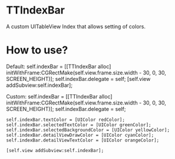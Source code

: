 # TTIndexBar
A custom UITableView Index that allows setting of colors.

# How to use?
Default:
    self.indexBar = [[TTIndexBar alloc] initWithFrame:CGRectMake(self.view.frame.size.width - 30, 0, 30, SCREEN_HEIGHT)];
    self.indexBar.delegate = self;
    [self.view addSubview:self.indexBar];

Custom:
    self.indexBar = [[TTIndexBar alloc] initWithFrame:CGRectMake(self.view.frame.size.width - 30, 0, 30, SCREEN_HEIGHT)];
    self.indexBar.delegate = self;
    
    self.indexBar.textColor = [UIColor redColor];
    self.indexBar.selectedTextColor = [UIColor greenColor];
    self.indexBar.selectedBackgroundColor = [UIColor yellowColor];
    self.indexBar.detailViewDrawColor = [UIColor cyanColor];
    self.indexBar.detailViewTextColor = [UIColor orangeColor];
    
    [self.view addSubview:self.indexBar];

